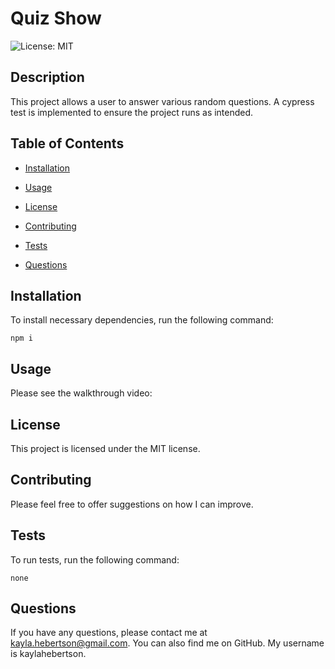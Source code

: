 # Quiz Show
![License: MIT](https://img.shields.io/badge/License-MIT-blue.svg)

## Description

This project allows a user to answer various random questions. A cypress test is implemented to ensure the project runs as intended.

## Table of Contents

* [Installation](#installation)

* [Usage](#usage)

* [License](#license)


* [Contributing](#contributing)

* [Tests](#tests)

* [Questions](#questions)

## Installation

To install necessary dependencies, run the following command:

```
npm i
```

## Usage

Please see the walkthrough video:

## License
This project is licensed under the MIT license.

## Contributing

Please feel free to offer suggestions on how I can improve.

## Tests

To run tests, run the following command:

```
none
```

## Questions

If you have any questions, please contact me at kayla.hebertson@gmail.com. You can also find me on GitHub. My username is kaylahebertson.